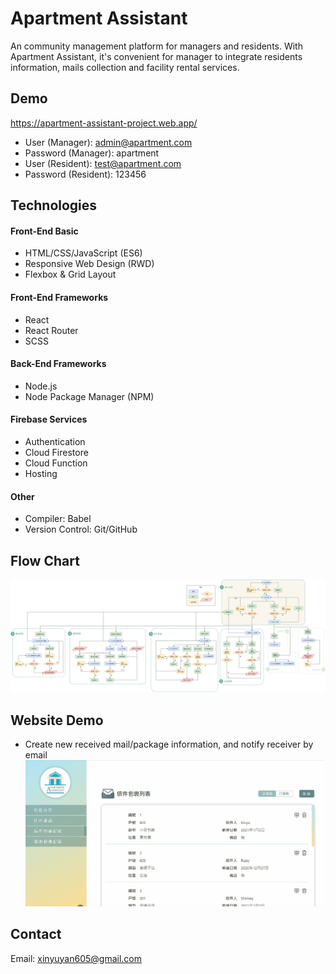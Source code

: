 # Apartment Assistant

An community management platform for managers and residents. With Apartment Assistant, it's convenient for manager to integrate residents information, mails collection and facility rental services.


## Demo

https://apartment-assistant-project.web.app/  
* User (Manager): admin@apartment.com  
* Password (Manager): apartment
* User (Resident): test@apartment.com
* Password (Resident): 123456

## Technologies

#### Front-End Basic

* HTML/CSS/JavaScript (ES6)
* Responsive Web Design (RWD)
* Flexbox & Grid Layout

#### Front-End Frameworks

* React
* React Router
* SCSS

#### Back-End Frameworks
* Node.js
* Node Package Manager (NPM)

#### Firebase Services

* Authentication
* Cloud Firestore
* Cloud Function
* Hosting

#### Other
* Compiler: Babel
* Version Control: Git/GitHub

## Flow Chart
![flowChart](https://raw.githubusercontent.com/xinyu605/apartment-assistant/main/apartment-assistant/Apartment_Assistant_Flow_chart.v2.png)

## Website Demo
* Create new received mail/package information, and notify receiver by email
![screenshot](https://raw.githubusercontent.com/xinyu605/apartment-assistant/main/apartment-assistant/createMailProcess.gif)

## Contact
Email: xinyuyan605@gmail.com
